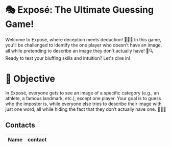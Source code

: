 # 🎭 Exposé: The Ultimate Guessing Game!

<a name="top"></a>

<h3 align="center"></h3>

<p align="center">
 
</p> 
</div>

<!---- ABOUT THE PROJECT ---->
Welcome to Exposé, where deception meets deduction! 🕵️‍♂️✨ In this game, you'll be challenged to identify the one player who doesn't have an image, all while pretending to describe an image they don't actually have! 🤫🔍 Ready to test your bluffing skills and intuition? Let's dive in!

<!---- Instructions ---->

# 🎯 Objective
In Exposé, everyone gets to see an image of a specific category (e.g., an athlete, a famous landmark, etc.), except one player. Your goal is to guess who the imposter is, while everyone else tries to describe their image with just one word, all while hiding the fact that they don’t actually have one. 🤔🕵️‍♀️
<!---- Technologies ---->


## Contacts
|    Name    |    contact    |
|------------|---------------|
	
